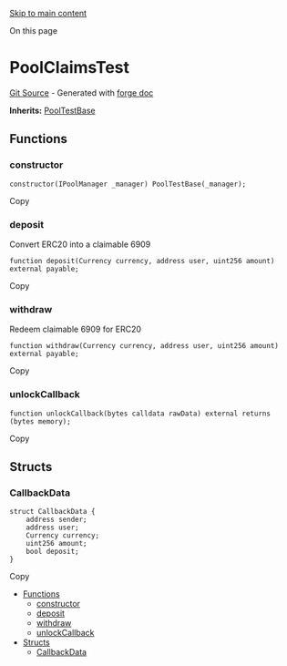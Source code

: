 [Skip to main content](https://docs.uniswap.org/contracts/v4/reference/core/test/PoolClaimsTest#)

On this page

# PoolClaimsTest

[Git Source](https://github.com/uniswap/v4-core/blob/b619b6718e31aa5b4fa0286520c455ceb950276d/src/test/PoolClaimsTest.sol) \- Generated with [forge doc](https://book.getfoundry.sh/reference/forge/forge-doc)

**Inherits:** [PoolTestBase](https://docs.uniswap.org/contracts/v4/reference/core/test/PoolTestBase)

## Functions [​](https://docs.uniswap.org/contracts/v4/reference/core/test/PoolClaimsTest\#functions "Direct link to heading")

### constructor [​](https://docs.uniswap.org/contracts/v4/reference/core/test/PoolClaimsTest\#constructor "Direct link to heading")

```codeBlockLines_mRuA
constructor(IPoolManager _manager) PoolTestBase(_manager);

```

Copy

### deposit [​](https://docs.uniswap.org/contracts/v4/reference/core/test/PoolClaimsTest\#deposit "Direct link to heading")

Convert ERC20 into a claimable 6909

```codeBlockLines_mRuA
function deposit(Currency currency, address user, uint256 amount) external payable;

```

Copy

### withdraw [​](https://docs.uniswap.org/contracts/v4/reference/core/test/PoolClaimsTest\#withdraw "Direct link to heading")

Redeem claimable 6909 for ERC20

```codeBlockLines_mRuA
function withdraw(Currency currency, address user, uint256 amount) external payable;

```

Copy

### unlockCallback [​](https://docs.uniswap.org/contracts/v4/reference/core/test/PoolClaimsTest\#unlockcallback "Direct link to heading")

```codeBlockLines_mRuA
function unlockCallback(bytes calldata rawData) external returns (bytes memory);

```

Copy

## Structs [​](https://docs.uniswap.org/contracts/v4/reference/core/test/PoolClaimsTest\#structs "Direct link to heading")

### CallbackData [​](https://docs.uniswap.org/contracts/v4/reference/core/test/PoolClaimsTest\#callbackdata "Direct link to heading")

```codeBlockLines_mRuA
struct CallbackData {
    address sender;
    address user;
    Currency currency;
    uint256 amount;
    bool deposit;
}

```

Copy

- [Functions](https://docs.uniswap.org/contracts/v4/reference/core/test/PoolClaimsTest#functions)
  - [constructor](https://docs.uniswap.org/contracts/v4/reference/core/test/PoolClaimsTest#constructor)
  - [deposit](https://docs.uniswap.org/contracts/v4/reference/core/test/PoolClaimsTest#deposit)
  - [withdraw](https://docs.uniswap.org/contracts/v4/reference/core/test/PoolClaimsTest#withdraw)
  - [unlockCallback](https://docs.uniswap.org/contracts/v4/reference/core/test/PoolClaimsTest#unlockcallback)
- [Structs](https://docs.uniswap.org/contracts/v4/reference/core/test/PoolClaimsTest#structs)
  - [CallbackData](https://docs.uniswap.org/contracts/v4/reference/core/test/PoolClaimsTest#callbackdata)